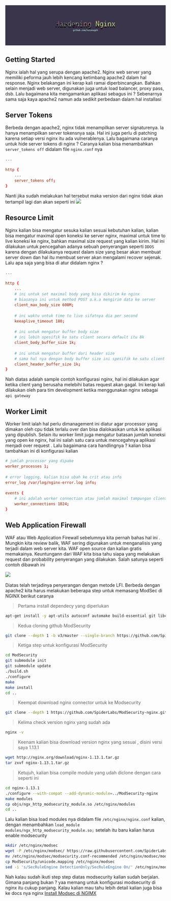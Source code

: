 <div align="center">
    <img src="../.github/asset/nginx.png">
</div>

## Getting Started
Nginx ialah hal yang serupa dengan apache2. Nginx web server yang memiliki peforma jauh lebih kencang ketimbang apache2 dalam hal response. Nginx belakangan ini kerap kali ramai diperbincangkan. Bahkan selain menjadi web server, digunakan juga untuk load balancer, proxy pass, dsb. Lalu bagaimana kita mengamankan aplikasi sebagus ini ? Sebenarnya sama saja kaya apache2 namun ada sedikit perbedaan dalam hal installasi

## Server Tokens
Berbeda dengan apache2, nginx tidak menampilkan server signaturenya. Ia hanya menampilkan server tokensnya saja. Hal ini juga perlu di patching karena setiap versi nginx itu ada vulnerablenya. Lalu bagaimana caranya untuk hide server tokens di nginx ? Caranya kalian bisa menambahkan `server_tokens off` didalam file `nginx.conf` nya

```conf
...

http {
    ...
    server_tokens off;
}
```
Nanti jika sudah melakukan hal tersebut maka version dari nginx tidak akan tertampil lagi dan akan seperti ini
<img src="https://owlhowto.com/content/images/size/w600/2021/07/server_tokens_off_active.png">

## Resource Limit
Nginx kalian bisa mengatur sesuka kalian sesuai kebutuhan kalian, kalian bisa mengatur maximal open koneksi ke server nginx, maximal untuk time to live koneksi ke nginx, bahkan maximal size request yang kalian kirim. Hal ini dilakukan untuk pencegahan adanya sebuah penyerangan seperti `DDOS` karena dengan dilakukanya request dalam size yang besar akan membuat server down dan hal itu membuat server akan mengalami recover sejenak. Lalu apa saja yang bisa di atur didalam nginx ? 

```conf
...

http {
    ...
    # ini untuk set maximal body yang bisa dikirim ke nginx
    # biasanya ini untuk method POST a.k.a mengirim data ke server
    client_max_body_size 600M;

    # ini waktu untuk time to live sifatnya dia per second
    keeaplive_timeout 180;

    # ini untuk mengatur buffer body size
    # ini lebih spesifik ke satu client secara default itu 8k
    client_body_buffer_size 1k;

    # ini untuk mengatur buffer dari header size
    # sama hal nya dengan body buffer size ini spesifik ke satu client
    client_header_buffer_size 1k;
}
```
Nah diatas adalah sample contoh konfigurasi nginx, hal ini dilakukan agar ketika client yang berusaha melebihi batas request akan gagal. Ini kerap kali dilakukan oleh para tim development ketika menggunakan nginx sebagai `api gateway`

## Worker Limit
Worker limit ialah hal perlu dimanagement ini diatur agar processor yang dimakan oleh cpu tidak terlalu over dan bisa dialokasikan untuk ke aplikasi yang dipublish. Selain itu worker limit juga mengatur batasan jumlah koneksi yang open ke nginx, hal ini salah satu cara untuk mencegahnya aplikasi menjadi over request . Lalu bagaimana cara handlingnya ? kalian bisa tambahkan ini di konfigurasi kalian

```conf
# jumlah processor yang dipake
worker_processes 1;

# error logging, kalian bisa ubah ke crit atau info
error_log /var/log/nginx-error.log info;

events {
    # ini adalah worker connection atau jumlah maximal tampungan client yang bisa koneksi ke nginx
    worker_connections 1024;
}
```

## Web Application Firewall
WAF atau Web Application Firewall sebelumnya kita pernah bahas hal ini . Mungkin kita review balik, WAF sering digunakan untuk menganalisis yang terjadi dalam web server kita. WAF open source dan kalian gratis memakainya. Keuntungann dari WAF kita bisa tahu siapa yang melakukan request dan probability penyerangan yang dilakukan. Salah satunya seperti contoh dibawah ini 

<img src='https://media.discordapp.net/attachments/856833008761700362/932554992299159552/unknown.png?width=873&height=122' />

Diatas telah terjadinya penyerangan dengan metode LFI. Berbeda dengan apache2 kita harus melakukan beberapa step untuk memasang ModSec di NGINX berikut caranya

> Pertama install dependecy yang diperlukan
```bash
apt-get install -y apt-utils autoconf automake build-essential git libcurl4-openssl-dev libgeoip-dev liblmdb-dev libpcre++-dev libtool libxml2-dev libyajl-dev pkgconf wget zlib1g-dev
```

> Kedua cloning github ModSecurity
```bash
git clone --depth 1 -b v3/master --single-branch https://github.com/SpiderLabs/ModSecurity
```

> Ketiga step untuk konfigurasi ModSecurity
```bash
cd ModSecurity
git submodule init
git submodule update
./build.sh
./configure
make
make install
cd ..
```
> Keempat download nginx connector untuk ke Modsecurity
```bash
git clone --depth 1 https://github.com/SpiderLabs/ModSecurity-nginx.git
```

> Kelima check version nginx yang sudah ada
```bash
nginx -v
```

> Keenam kalian bisa download version nginx yang sesuai , disini versi saya 1.13.1
```bash
wget http://nginx.org/download/nginx-1.13.1.tar.gz
tar zxvf nginx-1.13.1.tar.gz
```

> Ketujuh, kalian bisa compile module yang udah diclone dengan cara seperti ini
```bash
cd nginx-1.13.1
./configure --with-compat --add-dynamic-module=../ModSecurity-nginx
make modules
cp objs/ngx_http_modsecurity_module.so /etc/nginx/modules
cd ..
```
Lalu kalian bisa load modules nya didalam file `/etc/nginx/nginx.conf` kalian, dengan menambahkan `load_module modules/ngx_http_modsecurity_module.so;` setelah itu baru kalian harus enable modsecurity 

```bash
mkdir /etc/nginx/modsec
wget -P /etc/nginx/modsec/ https://raw.githubusercontent.com/SpiderLabs/ModSecurity/v3/master/modsecurity.conf-recommended
mv /etc/nginx/modsec/modsecurity.conf-recommended /etc/nginx/modsec/modsecurity.conf
cp ModSecurity/unicode.mapping /etc/nginx/modsec
sed -i 's/SecRuleEngine DetectionOnly/SecRuleEngine On/' /etc/nginx/modsec/modsecurity.conf
```
Nah kalau sudah ikuti step step diatas modsecurity kalian sudah berjalan. Gimana panjang bukan ? yaa memang untuk konfigurasi modsecurity di nginx itu cukup panjang. Kalau kalian mau tahu lebih detail kalian juga bisa ke docs nya nginx [Install Modsec di NGIMX](https://www.nginx.com/blog/compiling-and-installing-modsecurity-for-open-source-nginx/)